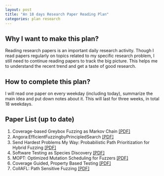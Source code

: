```yaml
---
layout: post
title: "An 18 days Research Paper Reading Plan"
categories: plan research 
---
```


## Why I want to make this plan?

Reading research papers is an important daily research activity. Though I read papers regularly on topics related to my specific research problem, I still need to continue reading papers to track the big picture. This helps me to understand the recent trend and get a taste of good research.

## How to complete this plan?

I will read one paper on every weekday (including today), summarize the main idea and put down notes about it. This will last for three weeks, in total 18 weekdays.

## Paper List (up to date)
1.  Coverage-based Greybox Fuzzing as Markov Chain [[PDF]](https://mboehme.github.io/paper/TSE18.pdf)
2.  Angora:EfﬁcientFuzzingbyPrincipledSearch [[PDF]](https://web.cs.ucdavis.edu/~hchen/paper/chen2018angora.pdf)
3.  Send Hardest Problems My Way: Probabilistic Path Prioritization for Hybrid Fuzzing [[PDF]](https://www.cs.ucr.edu/~heng/pubs/digfuzz_ndss19.pdf)
4.  Software Testing as Species Discovery [[PDF]](https://www.comp.nus.edu.sg/~tsunami/papers/TOSEM.pdf)
5.  MOPT: Optimized Mutation Scheduling for Fuzzers [[PDF]](https://github.com/puppet-meteor/MOpt-AFL/blob/master/MOpt_TechReport.pdf)
6.  Coverage Guided, Property Based Testing [[PDF]](https://www.cs.umd.edu/~mwh/papers/fuzzchick-draft.pdf)
7.  CollAFL: Path Sensitive Fuzzing [[PDF]](http://chao.100871.net/papers/oakland18.pdf)